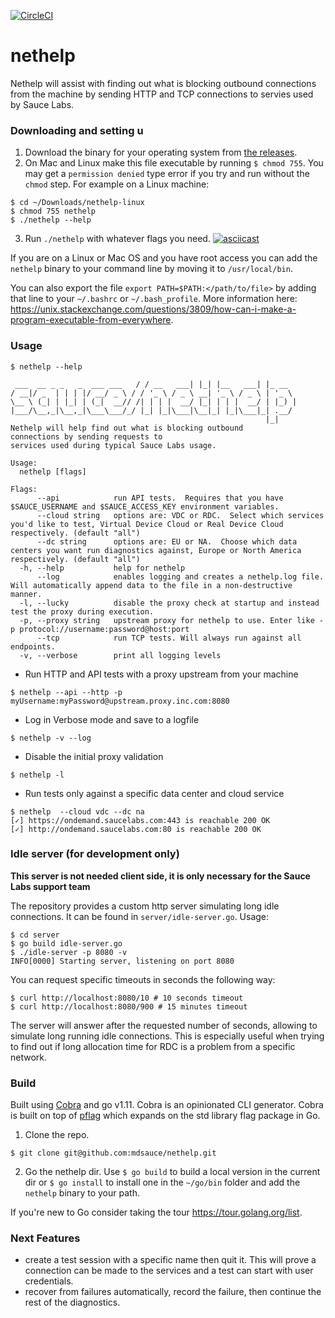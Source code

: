 [![CircleCI](https://circleci.com/gh/mdsauce/nethelp.svg?style=svg)](https://circleci.com/gh/mdsauce/nethelp)

# nethelp
Nethelp will assist with finding out what is blocking outbound connections from the machine by sending HTTP and TCP connections to servies used by Sauce Labs.

### Downloading and setting u
1. Download the binary for your operating system from [the releases](https://github.com/mdsauce/nethelp/releases).  
2. On Mac and Linux make this file executable by running `$ chmod 755`. You may get a `permission denied` type error if you try and run without the `chmod` step.   For example on a Linux machine:
```
$ cd ~/Downloads/nethelp-linux
$ chmod 755 nethelp
$ ./nethelp --help
```
3. Run `./nethelp` with whatever flags you need.
[![asciicast](https://asciinema.org/a/232600.svg)](https://asciinema.org/a/232600?autoplay=1)

If you are on a Linux or Mac OS and you have root access you can add the `nethelp` binary to your command line by moving it to `/usr/local/bin`.  

You can also export the file `export PATH=$PATH:</path/to/file>` by adding that line to your `~/.bashrc` or `~/.bash_profile`.  More information here: https://unix.stackexchange.com/questions/3809/how-can-i-make-a-program-executable-from-everywhere.

### Usage
```
$ nethelp --help

 ___  __ _ _   _  ___ ___   / / __   ___| |_| |__   ___| |_ __  
/ __|/ _  | | | |/ __/ _ \ / / '_ \ / _ \ __| '_ \ / _ \ | '_ \ 
\__ \ (_| | |_| | (_|  __// /| | | |  __/ |_| | | |  __/ | |_) |
|___/\__,_|\__,_|\___\___/_/ |_| |_|\___|\__|_| |_|\___|_| .__/ 
                                                         |_|  
Nethelp will help find out what is blocking outbound 
connections by sending requests to 
services used during typical Sauce Labs usage.

Usage:
  nethelp [flags]

Flags:
      --api            run API tests.  Requires that you have $SAUCE_USERNAME and $SAUCE_ACCESS_KEY environment variables.
      --cloud string   options are: VDC or RDC.  Select which services you'd like to test, Virtual Device Cloud or Real Device Cloud respectively. (default "all")
      --dc string      options are: EU or NA.  Choose which data centers you want run diagnostics against, Europe or North America respectively. (default "all")
  -h, --help           help for nethelp
      --log            enables logging and creates a nethelp.log file.  Will automatically append data to the file in a non-destructive manner.
  -l, --lucky          disable the proxy check at startup and instead test the proxy during execution.
  -p, --proxy string   upstream proxy for nethelp to use. Enter like -p protocol://username:password@host:port
      --tcp            run TCP tests. Will always run against all endpoints.
  -v, --verbose        print all logging levels
```

* Run HTTP and API tests with a proxy upstream from your machine
```
$ nethelp --api --http -p myUsername:myPassword@upstream.proxy.inc.com:8080

```

* Log in Verbose mode and save to a logfile
```
$ nethelp -v --log
```

* Disable the initial proxy validation
```
$ nethelp -l
```

* Run tests only against a specific data center and cloud service
```
$ nethelp  --cloud vdc --dc na
[✓] https://ondemand.saucelabs.com:443 is reachable 200 OK
[✓] http://ondemand.saucelabs.com:80 is reachable 200 OK
```

### Idle server (for development only)

**This server is not needed client side, it is only necessary for the Sauce Labs support team**

The repository provides a custom http server simulating long idle connections. It can be found in `server/idle-server.go`.
Usage:

```
$ cd server
$ go build idle-server.go
$ ./idle-server -p 8080 -v
INFO[0000] Starting server, listening on port 8080
```

You can request specific timeouts in seconds the following way:

```
$ curl http://localhost:8080/10 # 10 seconds timeout
$ curl http://localhost:8080/900 # 15 minutes timeout
```

The server will answer after the requested number of seconds, allowing to simulate long running idle connections.
This is especially useful when trying to find out if long allocation time for RDC is a problem from a specific network.

### Build
Built using [Cobra](https://github.com/spf13/cobra) and go v1.11.  Cobra is an opinionated CLI generator. Cobra is built  on top of [pflag](https://github.com/spf13/pflag) which expands on the std library flag package in Go.

1. Clone the repo.
```
$ git clone git@github.com:mdsauce/nethelp.git
```
2. Go the nethelp dir.  Use `$ go build` to build a local version in the current dir or `$ go install` to install one in the `~/go/bin` folder and add the `nethelp` binary to your path.

If you're new to Go consider taking the tour https://tour.golang.org/list.

### Next Features
* create a test session with a specific name then quit it.  This will prove a connection can be made to the services and a test can start with user credentials.
* recover from failures automatically, record the failure, then continue the rest of the diagnostics.
